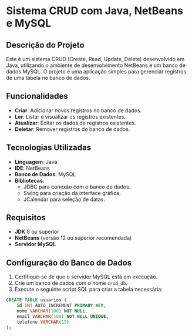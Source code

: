 # Sistema CRUD com Java, NetBeans e MySQL

## Descrição do Projeto
Este é um sistema CRUD (Create, Read, Update, Delete) desenvolvido em Java, utilizando o ambiente de desenvolvimento NetBeans e um banco de dados MySQL. O projeto é uma aplicação simples para gerenciar registros de uma tabela no banco de dados.

## Funcionalidades
- **Criar**: Adicionar novos registros no banco de dados.
- **Ler**: Listar e visualizar os registros existentes.
- **Atualizar**: Editar os dados de registros existentes.
- **Deletar**: Remover registros do banco de dados.

## Tecnologias Utilizadas
- **Linguagem**: Java
- **IDE**: NetBeans
- **Banco de Dados**: MySQL
- **Bibliotecas**:
  - JDBC para conexão com o banco de dados.
  - Swing para criação da interface gráfica.
  - JCalendar para seleção de datas.

## Requisitos
- **JDK** 8 ou superior
- **NetBeans** (versão 12 ou superior recomendada)
- **Servidor MySQL**

## Configuração do Banco de Dados
1. Certifique-se de que o servidor MySQL está em execução.
2. Crie um banco de dados com o nome `crud_db`.
3. Execute o seguinte script SQL para criar a tabela necessária:

```sql
CREATE TABLE usuarios (
    id INT AUTO_INCREMENT PRIMARY KEY,
    nome VARCHAR(100) NOT NULL,
    email VARCHAR(100) NOT NULL UNIQUE,
    telefone VARCHAR(15)
);
